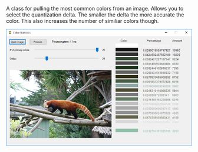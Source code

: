 ﻿A class for pulling the most common colors from an image. Allows you to select the quantization delta. The smaller the delta the more accurate the color. This also increases the number of similiar colors though.

![](screenshot.png)
